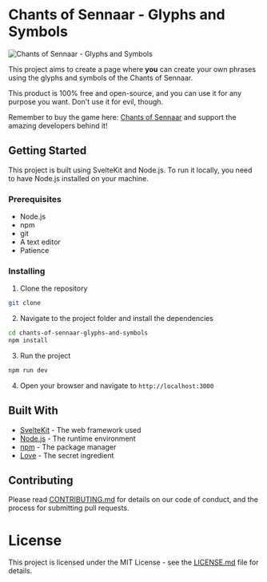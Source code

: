 # Chants of Sennaar - Glyphs and Symbols

![Chants of Sennaar - Glyphs and Symbols](https://cdn.akamai.steamstatic.com/steam/apps/1931770/capsule_616x353.jpg?t=1710166331)

This project aims to create a page where **you** can create your own phrases using the glyphs and symbols of the Chants of Sennaar.

This product is 100% free and open-source, and you can use it for any purpose you want. Don't use it for evil, though.

Remember to buy the game here: [Chants of Sennaar](https://store.steampowered.com/app/1931770/Chants_of_Sennaar/) and support the amazing developers behind it!

## Getting Started

This project is built using SvelteKit and Node.js. To run it locally, you need to have Node.js installed on your machine.

### Prerequisites

- Node.js
- npm
- git
- A text editor
- Patience

### Installing

1. Clone the repository

```bash
git clone
```

2. Navigate to the project folder and install the dependencies

```bash
cd chants-of-sennaar-glyphs-and-symbols
npm install
```

3. Run the project

```bash
npm run dev
```

4. Open your browser and navigate to `http://localhost:3000`

## Built With

- [SvelteKit](https://kit.svelte.dev/) - The web framework used
- [Node.js](https://nodejs.org/) - The runtime environment
- [npm](https://www.npmjs.com/) - The package manager
- [Love](https://www.love.com/) - The secret ingredient

## Contributing

Please read [CONTRIBUTING.md](CONTRIBUTING.md) for details on our code of conduct, and the process for submitting pull requests.


# License
This project is licensed under the MIT License - see the [LICENSE.md](LICENSE.md) file for details.
